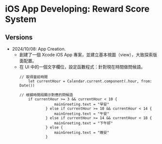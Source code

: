 # iOS App Developing: Reward Score System

## Versions

* 2024/10/08: App Creation.
  * 創建了一個 Xcode iOS App 專案，並建立基本視圖（view），大致探索版面配置。
  * 在 UI 中的一個文字欄位，設定函數程式：針對現在時間做問候語。
    ```
    // 取得當前時間
        let currentHour = Calendar.current.component(.hour, from: Date())
                
    // 根據時間段顯示對應的問候語
        if currentHour >= 3 && currentHour < 10 {
                    mainGreeting.text = "早安"
                } else if currentHour >= 10 && currentHour < 14 {
                    mainGreeting.text = "午安"
                } else if currentHour >= 14 && currentHour < 18 {
                    mainGreeting.text = "下午好"
                } else {
                    mainGreeting.text = "晚安"
                }
    ```
